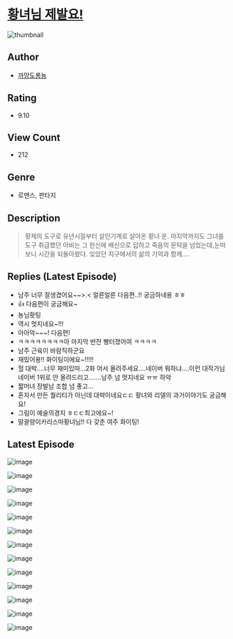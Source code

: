 # [황녀님 제발요!](https://comic.naver.com/bestChallenge/list?titleId=810229)
![thumbnail](https://image-comic.pstatic.net/user_contents_data/challenge_comic/2023/05/23/366833/upload_3558514632751866931_480x623.jpeg)

## Author
- [까망도롱뇽](https://comic.naver.com/artistTitle?id=366833)

## Rating
- 9.10

## View Count
- 212

## Genre
- 로맨스, 판타지

## Description
> 황제의 도구로 유년시절부터 살인기계로 살아온 황녀 운. 마지막까지도 그녀를 도구 취급했던 아비는 그 헌신에 배신으로 답하고 죽음의 문턱을 넘었는데,눈떠보니 시간을 되돌아왔다. 잊었던 지구에서의 삶의 기억과 함께....​

## Replies (Latest Episode)
- 남주 너무 잘생겼어요~~>.< 얼른얼른 다음편..!! 궁금하네용 ㅎㅎ
- 👍 다음편이 궁금해요~
- 뇽님홧팅
- 역시 멋지네요~!!!
- 아아악~~~! 다음편!
- ㅋㅋㅋㅋㅋㅋㅋㅋ아 마지막 반전 빵터졌어여 ㅋㅋㅋㅋ
- 남주 근육이 바람직하군요
- 재밌어용!! 화이팅이에요~!!!!!
- 헐 대박....너무 재미있따...2화 어서 올려주세요....네이버 뭐하냐....이런 대작가님 네이버 1위로 안 올려드리고.......남주 넘 멋지네요 ㅠㅠ 하악
- 짧머녀 장발남 조합 넘 좋고...
- 혼자서 만든 퀄리티가 아닌데 대박이네요ㄷㄷ 황녀와 리델의 과거이야기도 궁금해요!
- 그림이 예술의경지 ㅎㄷㄷ최고에요~!
- 말괄량이카리스마황녀님!! 다 갖춘 여주 화이팅!

## Latest Episode
![image](https://image-comic.pstatic.net/user_contents_data/challenge_comic/2023/05/23/366833/upload_7378075077427421797.jpeg)

![image](https://image-comic.pstatic.net/user_contents_data/challenge_comic/2023/05/23/366833/upload_7363496648409310256.jpeg)

![image](https://image-comic.pstatic.net/user_contents_data/challenge_comic/2023/05/23/366833/upload_7003160309153542964.jpeg)

![image](https://image-comic.pstatic.net/user_contents_data/challenge_comic/2023/05/23/366833/upload_7219889444117295666.jpeg)

![image](https://image-comic.pstatic.net/user_contents_data/challenge_comic/2023/05/23/366833/upload_7365692583603168048.jpeg)

![image](https://image-comic.pstatic.net/user_contents_data/challenge_comic/2023/05/23/366833/upload_7017511335947035448.jpeg)

![image](https://image-comic.pstatic.net/user_contents_data/challenge_comic/2023/05/23/366833/upload_7161629621499343417.jpeg)

![image](https://image-comic.pstatic.net/user_contents_data/challenge_comic/2023/05/23/366833/upload_3631138491686138678.jpeg)

![image](https://image-comic.pstatic.net/user_contents_data/challenge_comic/2023/05/23/366833/upload_7292231833208775270.jpeg)

![image](https://image-comic.pstatic.net/user_contents_data/challenge_comic/2023/05/23/366833/upload_7292002008652984882.jpeg)

![image](https://image-comic.pstatic.net/user_contents_data/challenge_comic/2023/05/23/366833/upload_3774689634525000545.jpeg)

![image](https://image-comic.pstatic.net/user_contents_data/challenge_comic/2023/05/23/366833/upload_3618188448750724453.jpeg)

![image](https://image-comic.pstatic.net/user_contents_data/challenge_comic/2023/05/23/366833/upload_3761407705896661303.jpeg)

